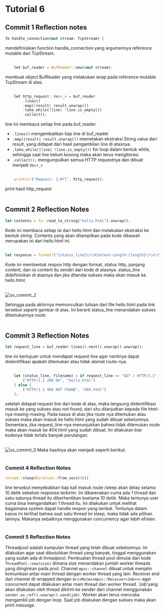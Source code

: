 # Tutorial 6

## Commit 1 Reflection notes
```rust
fn handle_connection(mut stream: TcpStream) { 
```
mendefinisikan function handle_connection yang argumennya reference mutable dari TcpStream. 
<br><br>

```rust
    let buf_reader = BufReader::new(&mut stream);
```
membuat object BufReader yang melakukan wrap pada reference mutable TcpStream di atas. 
<br><br>

```rust
    let http_request: Vec<_> = buf_reader
        .lines()
        .map(|result| result.unwrap())
        .take_while(|line| !line.is_empty())
        .collect();
```
line ini membaca setiap line pada buf_reader. 
- ```.lines()``` mengembalikan tiap line di buf_reader
- ```.map(|result| result.unwrap())``` memetakan ekstraksi String value dari result, yang didapat dari hasil pengambilan line di atasnya.
- ```.take_while(|line| !line.is_empty())``` for loop dalam bentuk while, sehingga saat line belum kosong maka akan terus mengiterasi.
- ```.collect();``` mengumpulkan semua HTTP requestnya dan dibuat menjadi ```Vec<_>``` 
<br><br>

```rust
    println!("Request: {:#?}", http_request);
```
print hasil http_request 
<br><br>

## Commit 2 Reflection Notes
```rust
let contents = fs::read_to_string("hello.html").unwrap();
```
Kode ini membaca setiap isi dari hello.html dan melakukan ekstraksi ke bentuk string. Contents yang akan ditampilkan pada kode dibawah merupakan isi dari hello.html ini.
<br><br>

```rust
let response = format!("{status_line}\r\nContent-Length:{length}\r\n\r\n{contents}");
```
Kode ini membentuk respon http dengan format, status http, panjang content, dan isi content itu sendiri dari kode di atasnya. status_line didefinisikan di atasnya dan jika ditandai sukses maka akan masuk ke hello.html. 
<br><br>

![ss_comimt_2](https://github.com/tiffanyadisuryo/advprog-module6/assets/119838581/c6c6130a-86eb-444e-a77e-ac9145fce970)

Sehingga pada akhirnya memunculkan tulisan dari file hello.html pada link tersebut seperti gambar di atas. Ini berarti status_line menandakan sukses ditemukannya route.
<br><br>

## Commit 3 Reflection Notes
```rust
let request_line = buf_reader.lines().next().unwrap().unwrap();
```
line ini bertujuan untuk mendapat request line agar nantinya dapat diidentifikasi apakah ditemukan atau tidak alamat route-nya.
<br><br>

```rust
    let (status_line, filename) = if request_line == "GET / HTTP/1.1" {
        ("HTTP/1.1 200 OK", "hello.html")
    } else {
        ("HTTP/1.1 404 NOT FOUND", "404.html")
    };
```
setelah didapat request line dari kode di atas, maka langsung diidentifikasi masuk ke yang sukses atau not found, dari situ dilanjutkan kepada file html-nya masing-masing. Pada kasus di atas jika route nya ditemukan atau sukses maka akan masuk ke hello.html yang sudah dibuat sebelumnya. Sementara, jika request_line-nya menunjukkan bahwa tidak ditemukan route maka akan masuk ke 404.html yang sudah dibuat. Ini dilakukan biar kodenya tidak terlalu banyak perulangan. 
<br><br>

![ss_comimt_3](https://github.com/tiffanyadisuryo/advprog-module6/assets/119838581/9824fa51-5aa6-4055-b658-1857ff5f66bd)
Maka hasilnya akan menjadi seperti berikut.
<br><br>

### Commit 4 Reflection Notes
```rust
thread::sleep(Duration::from_secs(10))
```
line tersebut menyebabkan tiap kali masuk route /sleep akan delay selama 10 detik sebelum response terkirim. Ini dikarenakan cuma ada 1 thread dan satu-satunya thread itu diberhentikan bselama 10 detik. Maka tentunya user cuma bisa mengandalkan 1 thread itu. Ini dilakukan untuk melihat bagaimana system dapat handle respon yang lambat. Tentunya dalam kasus ini terlihat bahwa saat satu thread ini sleep, maka tidak ada pilihan lainnya. Makanya sebaiknya menggunakan concurrency agar lebih efisien.
<br><br>

### Commit 5 Reflection Notes
Threadpool adalah kumpulan thread yang telah dibuat sebelumnya. Ini dilakukan agar saat dibutuhkan thread yang banyak, tinggal menggunakan yang sudah ada di threadpool. Pembuatan thread pool dimulai dari kode ```ThreadPool::new(size)``` dimana size menandakan jumlah worker threads yang diinginkan pada pool. Channel  ```mpsc::channel``` dibuat untuk menjalin komunikasi antar main thread dengan worker thread yang lain. Receiver end dari channel di-wrapped dengan ```Arc<Mutex<mpsc::Receiver<Job>>>``` agar concurrent dapat dilakukan antar main thread dan worker thread. 'Job'yang akan dilakukan oleh thread dikirim ke sender dari channel menggunakan ```sender.as_ref().unwrap().send(job)```. Worker akan terus mencoba mengambil job dengan loop. Saat job dilakukan dengan sukses maka akan print message. 